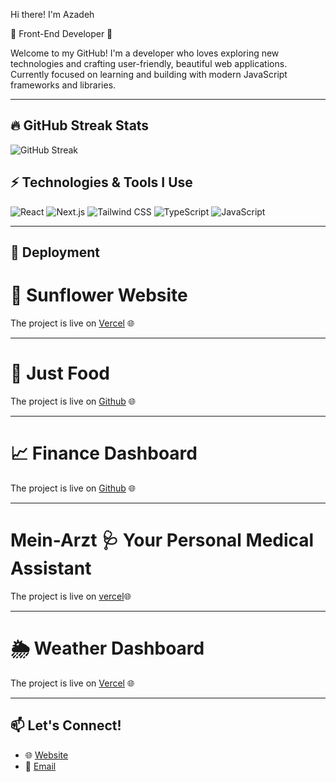 Hi there! I'm Azadeh

🌻 Front-End Developer 🌻

Welcome to my GitHub! I'm a developer who loves exploring new technologies and crafting user-friendly, beautiful web applications. Currently focused on learning and building with modern JavaScript frameworks and libraries.

---
## 🔥 GitHub Streak Stats
![GitHub Streak](https://github-readme-streak-stats.herokuapp.com/?user=frau-azadeh)

## ⚡ Technologies & Tools I Use

![React](https://img.shields.io/badge/-React-61DAFB?style=flat&logo=react&logoColor=white)
![Next.js](https://img.shields.io/badge/-Next.js-000000?style=flat&logo=nextdotjs&logoColor=white)
![Tailwind CSS](https://img.shields.io/badge/-Tailwind%20CSS-38B2AC?style=flat&logo=tailwind-css&logoColor=white)
![TypeScript](https://img.shields.io/badge/-TypeScript-3178C6?style=flat&logo=typescript&logoColor=white)
![JavaScript](https://img.shields.io/badge/-JavaScript-F7DF1E?style=flat&logo=javascript&logoColor=black)

---

## 🚀 Deployment

# 🌻 **Sunflower Website**
The project is live on [Vercel](https://sunflowerdev.vercel.app/) 🌐 

---
# 🍔 Just Food
The project is live on [Github](https://github.com/frau-azadeh/just-food) 🌐 

---
# 📈 **Finance Dashboard**
The project is live on [Github](https://github.com/frau-azadeh/finance-bourse) 🌐 

---

# Mein-Arzt  🩺 Your Personal Medical Assistant
The project is live on [vercel](https://mein-arzt.vercel.app/)🌐

---

# 🌦️ Weather Dashboard
The project is live on [Vercel](https://weather-ashy-three-72.vercel.app/) 🌐 

---




## 📫 Let's Connect!

- 🌐 [Website](https://sunflower-dev.com)
- 📧 [Email](designweb.azadeh@gmail.com)

